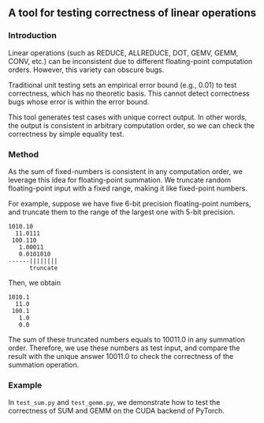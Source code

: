 ## A tool for testing correctness of linear operations

### Introduction

Linear operations (such as REDUCE, ALLREDUCE, DOT, GEMV, GEMM, CONV, etc.) can be inconsistent due to different floating-point computation orders. However, this variety can obscure bugs.

Traditional unit testing sets an empirical error bound (e.g., 0.01) to test correctness, which has no theoretic basis. This cannot detect correctness bugs whose error is within the error bound.

This tool generates test cases with unique correct output. In other words, the output is consistent in arbitrary computation order, so we can check the correctness by simple equality test.

### Method

As the sum of fixed-numbers is consistent in any computation order, we leverage this idea for floating-point summation. We truncate random floating-point input with a fixed range, making it like fixed-point numbers.

For example, suppose we have five 6-bit precision floating-point numbers, and truncate them to the range of the largest one with 5-bit precision.

```
1010.10
  11.0111
 100.110
   1.00011
   0.0101010
------||||||||
      truncate
```

Then, we obtain

```
1010.1
  11.0
 100.1
   1.0
   0.0
```

The sum of these truncated numbers equals to 10011.0 in any summation order. Therefore, we use these numbers as test input, and compare the result with the unique answer 10011.0 to check the correctness of the summation operation.

### Example

In `test_sum.py` and `test_gemm.py`, we demonstrate how to test the correctness of SUM and GEMM on the CUDA backend of PyTorch.
